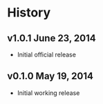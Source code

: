 # History

## v1.0.1 June 23, 2014
- Initial official release

## v0.1.0 May 19, 2014
- Initial working release